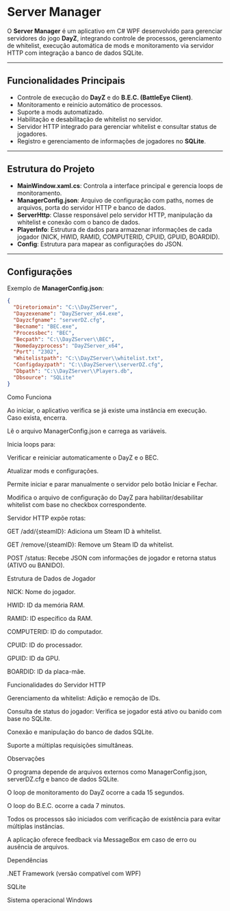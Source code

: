 # Server Manager

O **Server Manager** é um aplicativo em C# WPF desenvolvido para gerenciar servidores do jogo **DayZ**, integrando controle de processos, gerenciamento de whitelist, execução automática de mods e monitoramento via servidor HTTP com integração a banco de dados SQLite.

---

## Funcionalidades Principais

- Controle de execução do **DayZ** e do **B.E.C. (BattleEye Client)**.
- Monitoramento e reinício automático de processos.
- Suporte a mods automatizado.
- Habilitação e desabilitação de whitelist no servidor.
- Servidor HTTP integrado para gerenciar whitelist e consultar status de jogadores.
- Registro e gerenciamento de informações de jogadores no **SQLite**.

---

## Estrutura do Projeto

- **MainWindow.xaml.cs**: Controla a interface principal e gerencia loops de monitoramento.
- **ManagerConfig.json**: Arquivo de configuração com paths, nomes de arquivos, porta do servidor HTTP e banco de dados.
- **ServerHttp**: Classe responsável pelo servidor HTTP, manipulação da whitelist e conexão com o banco de dados.
- **PlayerInfo**: Estrutura de dados para armazenar informações de cada jogador (NICK, HWID, RAMID, COMPUTERID, CPUID, GPUID, BOARDID).
- **Config**: Estrutura para mapear as configurações do JSON.

---

## Configurações

Exemplo de **ManagerConfig.json**:

```json
{
  "Diretoriomain": "C:\\DayZServer",
  "Dayzexename": "DayZServer_x64.exe",
  "Dayzcfgname": "serverDZ.cfg",
  "Becname": "BEC.exe",
  "Processbec": "BEC",
  "Becpath": "C:\\DayZServer\\BEC",
  "Nomedayzprocess": "DayZServer_x64",
  "Port": "2302",
  "Whitelistpath": "C:\\DayZServer\\whitelist.txt",
  "Configdayzpath": "C:\\DayZServer\\serverDZ.cfg",
  "Dbpath": "C:\\DayZServer\\Players.db",
  "Dbsource": "SQLite"
}
````
Como Funciona

Ao iniciar, o aplicativo verifica se já existe uma instância em execução. Caso exista, encerra.

Lê o arquivo ManagerConfig.json e carrega as variáveis.

Inicia loops para:

Verificar e reiniciar automaticamente o DayZ e o BEC.

Atualizar mods e configurações.

Permite iniciar e parar manualmente o servidor pelo botão Iniciar e Fechar.

Modifica o arquivo de configuração do DayZ para habilitar/desabilitar whitelist com base no checkbox correspondente.

Servidor HTTP expõe rotas:

GET /add/{steamID}: Adiciona um Steam ID à whitelist.

GET /remove/{steamID}: Remove um Steam ID da whitelist.

POST /status: Recebe JSON com informações de jogador e retorna status (ATIVO ou BANIDO).

Estrutura de Dados de Jogador

NICK: Nome do jogador.

HWID: ID da memória RAM.

RAMID: ID específico da RAM.

COMPUTERID: ID do computador.

CPUID: ID do processador.

GPUID: ID da GPU.

BOARDID: ID da placa-mãe.

Funcionalidades do Servidor HTTP

Gerenciamento da whitelist: Adição e remoção de IDs.

Consulta de status do jogador: Verifica se jogador está ativo ou banido com base no SQLite.

Conexão e manipulação do banco de dados SQLite.

Suporte a múltiplas requisições simultâneas.

Observações

O programa depende de arquivos externos como ManagerConfig.json, serverDZ.cfg e banco de dados SQLite.

O loop de monitoramento do DayZ ocorre a cada 15 segundos.

O loop do B.E.C. ocorre a cada 7 minutos.

Todos os processos são iniciados com verificação de existência para evitar múltiplas instâncias.

A aplicação oferece feedback via MessageBox em caso de erro ou ausência de arquivos.

Dependências

.NET Framework (versão compatível com WPF)

SQLite

Sistema operacional Windows

